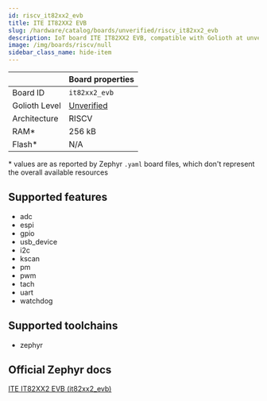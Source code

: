 ```yaml
---
id: riscv_it82xx2_evb
title: ITE IT82XX2 EVB
slug: /hardware/catalog/boards/unverified/riscv_it82xx2_evb
description: IoT board ITE IT82XX2 EVB, compatible with Golioth at unverified level.
image: /img/boards/riscv/null
sidebar_class_name: hide-item
---
```


[//]: # (This is an auto-generated file, do not edit! Changes to it will be lost upon re-generation)



|                | Board properties     |
| -------------  | -------------------- |
| Board ID       | `it82xx2_evb` |
| Golioth Level  | [Unverified](/hardware#unverified-boards) |
| Architecture   | RISCV |
| RAM*           | 256 kB |
| Flash*         | N/A |

\* values are as reported by Zephyr `.yaml` board files, which don't represent the overall available resources



## Supported features

* adc
* espi
* gpio
* usb_device
* i2c
* kscan
* pm
* pwm
* tach
* uart
* watchdog

## Supported toolchains

* zephyr

## Official Zephyr docs

[ITE IT82XX2 EVB (it82xx2_evb)](https://docs.zephyrproject.org/latest/boards/riscv/it82xx2_evb/doc/index.html)
